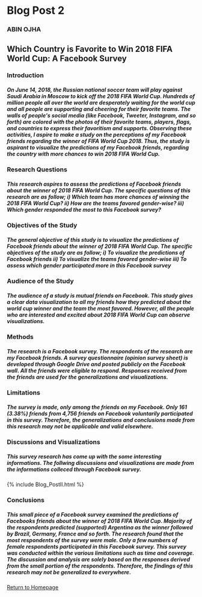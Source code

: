 # Blog Post 2
### ABIN OJHA
## Which Country is Favorite to Win 2018 FIFA World Cup: A Facebook Survey
### Introduction
##### On June 14, 2018, the Russian national soccer team will play against Saudi Arabia in Moscow to kick off the 2018 FIFA World Cup. Hundreds of million people all over the world are desperately waiting for the world cup and all people are supporting and cheering for their favorite teams. The walls of people's social media (like Facebook, Tweeter, Instagram, and so forth) are colored with the photos of their favorite teams, players, flags, and countries to express their favoritism and supports. Observing these activities, I aspire to make a study on the perceptions of my Facebook friends regarding the winner of FIFA World Cup 2018. Thus, the study is aspirant to visualize the predictions of my Facebook friends, regarding the country with more chances to win 2018 FIFA World Cup. 
### Research Questions
##### This research aspires to assess the predictions of Facebook friends about the winner of 2018 FIFA World Cup. The specific questions of this research are as follow; i) Which team has more chances of winning the 2018 FIFA World Cup? ii) How are the teams favored gender-wise? iii) Which gender responded the most to this Facebook survey?
### Objectives of the Study
##### The general objective of this study is to visualize the predictions of Facebook friends about the winner of 2018 FIFA World Cup. The specific objectives of the study are as follow;  i)    To visualize the predictions of Facebook friends ii)    To visualize the teams favored gender-wise iii)    To assess which gender participated more in this Facebook survey
### Audience of the Study
##### The audience of a study is mutual friends on Facebook. This study gives a clear data visualization to all my friends how they predicted about the world cup winner and the team the most favored. However, all the people who are interested and excited about 2018 FIFA World Cup can observe visualizations.
### Methods 
##### The research is a Facebook survey. The respondents of the research are my Facebook friends. A survey questionnaire (opinion survey sheet) is developed through Google Drive and posted publicly on the Facebook wall. All the friends were eligible to respond. Responses received from the friends are used for the generalizations and visualizations.
### Limitations
##### The survey is made, only among the friends on my Facebook.  Only 161 (3.38%) friends from 4,756 friends on Facebook voluntarily participated in this survey. Therefore, the generalizations and conclusions made from this research may not be applicable and valid elsewhere.
### Discussions and Visualizations
##### This survey research has come up with the some interesting informations. The follwing discussions and visualizations are made from the informations colleced through Facebook survey.
{% include Blog_PostII.html %} 
### Conclusions
##### This small piece of a Facebook survey examined the predictions of Facebooks friends about the winner of 2018 FIFA World Cup. Majority of the respondents predicted (supported) Argentina as the winner followed by Brazil, Germany, France and so forth. The research found that the most respondents of the survey were male. Only a few numbers of female respondents participated in this Facebook survey. This survey was conducted within the various limitations such as time and coverage. The discussion and analysis are solely based on the responses derived from the small portion of the respondents. Therefore, the findings of this research may not be generalized to everywhere.

[Return to Homepage](https://abinojha.github.io/DataVis/)


